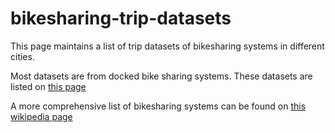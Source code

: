 # bikesharing-trip-datasets

This page maintains a list of trip datasets of bikesharing systems in different cities.

Most datasets are from docked bike sharing systems. These datasets are listed on <a href="../docked"> this page </a>

A more comprehensive list of bikesharing systems can be found on <a href="https://en.wikipedia.org/wiki/List_of_bicycle-sharing_systems"> this wikipedia page </a>
